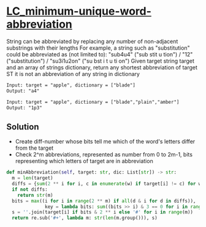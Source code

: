 # [LC_minimum-unique-word-abbreviation](https://leetcode.com/problems/minimum-unique-word-abbreviation)

String can be abbreviated by replacing any number of non-adjacent substrings with their lengths
For example, a string such as "substitution" could be abbreviated as (not limited to):
  "sub4u4" ("sub stit u tion") / "12" ("substitution") / "su3i1u2on" ("su bst i t u ti on")
Given target string target and an array of strings dictionary, return any shortest abbreviation of target
ST it is not an abbreviation of any string in dictionary

```txt
Input: target = "apple", dictionary = ["blade"]
Output: "a4"

Input: target = "apple", dictionary = ["blade","plain","amber"]
Output: "1p3"
```

## Solution

* Create diff-number whose bits tell me which of the word's letters differ from the target
* Check 2^m abbreviations, represented as number from 0 to 2m-1, bits representing which letters of target are in abbreviation

```py
def minAbbreviation(self, target: str, dic: List[str]) -> str:
  m = len(target)
  diffs = {sum(2 ** i for i, c in enumerate(w) if target[i] != c) for w in dic if len(w) == m}
  if not diffs:
    return str(m)
  bits = max((i for i in range(2 ** m) if all(d & i for d in diffs)),
              key = lambda bits: sum((bits >> i) & 3 == 0 for i in range(m - 1)))
  s = ''.join(target[i] if bits & 2 ** i else '#' for i in range(m))
  return re.sub('#+', lambda m: str(len(m.group())), s)
```
